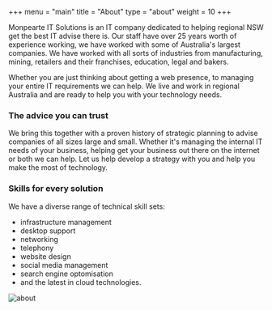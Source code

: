 +++
menu = "main"
title = "About"
type = "about"
weight = 10
+++

Monpearte IT Solutions is an IT company dedicated to helping regional NSW get the best IT advise there is.  Our staff have over 25 years worth of experience working, we have worked with some of Australia's largest companies.  We have worked with all sorts of industries from manufacturing, mining, retailers and their franchises, education, legal and bakers.<p>
Whether you are just thinking about getting a web presence, to managing your entire IT requirements we can help.  We live and work in regional Australia and are ready to help you with your technology needs.

### The advice you can trust

We bring this together with a proven history of strategic planning to advise companies of all sizes large and small.  Whether it's managing the internal IT needs of your business, helping get your business out there on the internet or both we can help.  Let us help develop a strategy with you and help you make the most of technology.

### Skills for every solution

We have a diverse range of technical skill sets:<ul>
<li>infrastructure management
<li>desktop support
<li>networking
<li>telephony
<li>website design
<li>social media management
<li>search engine optomisation
<li>and the latest in cloud technologies.  
</ul>


![about](../images/mac.jpg)